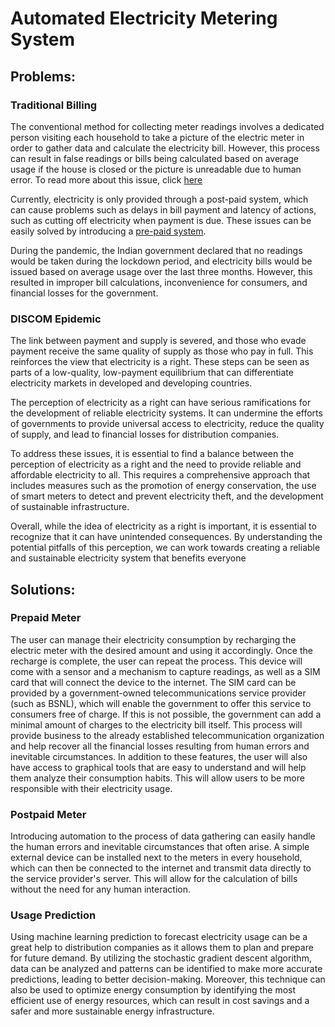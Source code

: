 # Automated Electricity Metering System
## Problems:
### Traditional Billing



  
 The conventional method for collecting meter readings involves a dedicated person visiting each household to take a picture of the electric meter in order to gather data and calculate the electricity bill. However, this process can result in false readings or bills being calculated based on average usage if the house is closed or the picture is unreadable due to human error.
To read more about this issue, click [here](https://www.hindustantimes.com/cities/bhopal-news/mp-family-gets-rs-3-400-crore-power-bill-1-official-sacked-another-suspended-101658894784424.html)

Currently, electricity is only provided through a post-paid system, which can cause problems such as delays in bill payment and latency of actions, such as cutting off electricity when payment is due. These issues can be easily solved by introducing a [pre-paid system](https://www.timesnownews.com/business-economy/companies/article/prepaid-smart-electric-meters-needless-expense-or-sure-shot-way-to-cut-power-theft/803905).

During the pandemic, the Indian government declared that no readings would be taken during the lockdown period, and electricity bills would be issued based on average usage over the last three months. However, this resulted in improper bill calculations, inconvenience for consumers, and financial losses for the government.

### DISCOM Epidemic
  
  The link between payment and supply is severed, and those who evade payment receive the same quality of supply as those who pay in full. This reinforces the view that electricity is a right. These steps can be seen as parts of a low-quality, low-payment equilibrium that can differentiate electricity markets in developed and developing countries.

The perception of electricity as a right can have serious ramifications for the development of reliable electricity systems. It can undermine the efforts of governments to provide universal access to electricity, reduce the quality of supply, and lead to financial losses for distribution companies.

To address these issues, it is essential to find a balance between the perception of electricity as a right and the need to provide reliable and affordable electricity to all. This requires a comprehensive approach that includes measures such as the promotion of energy conservation, the use of smart meters to detect and prevent electricity theft, and the development of sustainable infrastructure.

Overall, while the idea of electricity as a right is important, it is essential to recognize that it can have unintended consequences. By understanding the potential pitfalls of this perception, we can work towards creating a reliable and sustainable electricity system that benefits everyone
</details>



## Solutions:

### Prepaid Meter

  The user can manage their electricity consumption by recharging the electric meter with the desired amount and using it accordingly. Once the recharge is complete, the user can repeat the process.
  This device will come with a sensor and a mechanism to capture readings, as well as a SIM card that will connect the device to the internet. The SIM card can be provided by a government-owned telecommunications service provider (such as BSNL), which will enable the government to offer this service to consumers free of charge. If this is not possible, the government can add a minimal amount of charges to the electricity bill itself. This process will provide business to the already established telecommunication organization and help recover all the financial losses resulting from human errors and inevitable circumstances.
In addition to these features, the user will also have access to graphical tools that are easy to understand and will help them analyze their consumption habits. This will allow users to be more responsible with their electricity usage.


### Postpaid Meter

  Introducing automation to the process of data gathering can easily handle the human errors and inevitable circumstances that often arise. A simple external device can be installed next to the meters in every household, which can then be connected to the internet and transmit data directly to the service provider's server. This will allow for the calculation of bills without the need for any human interaction.
  
  
### Usage Prediction
Using machine learning prediction to forecast electricity usage can be a great help to distribution companies as it allows them to plan and prepare for future demand. By utilizing the stochastic gradient descent algorithm, data can be analyzed and patterns can be identified to make more accurate predictions, leading to better decision-making. Moreover, this technique can also be used to optimize energy consumption by identifying the most efficient use of energy resources, which can result in cost savings and a safer and more sustainable energy infrastructure.


